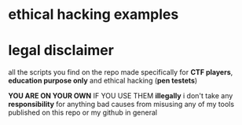 # ethical hacking examples


# legal disclaimer

all the scripts you find on the repo made specifically for **CTF players**, **education purpose only** and ethical hacking (**pen testets**)

**YOU ARE ON YOUR OWN** IF YOU USE THEM **illegally** i don't take any **responsibility** for anything bad causes from misusing any of my tools published on this repo or my github in general
